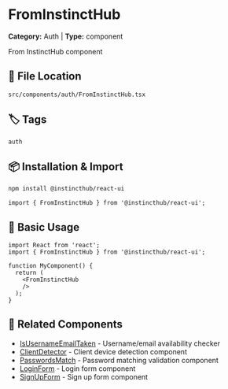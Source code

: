 # FromInstinctHub

**Category:** Auth | **Type:** component

From InstinctHub component

## 📁 File Location

`src/components/auth/FromInstinctHub.tsx`

## 🏷️ Tags

`auth`

## 📦 Installation & Import

```bash
npm install @instincthub/react-ui
```

```tsx
import { FromInstinctHub } from '@instincthub/react-ui';
```

## 🚀 Basic Usage

```tsx
import React from 'react';
import { FromInstinctHub } from '@instincthub/react-ui';

function MyComponent() {
  return (
    <FromInstinctHub
    />
  );
}
```

## 🔗 Related Components

- [IsUsernameEmailTaken](./IsUsernameEmailTaken.md) - Username/email availability checker
- [ClientDetector](./ClientDetector.md) - Client device detection component
- [PasswordsMatch](./PasswordsMatch.md) - Password matching validation component
- [LoginForm](./LoginForm.md) - Login form component
- [SignUpForm](./SignUpForm.md) - Sign up form component

